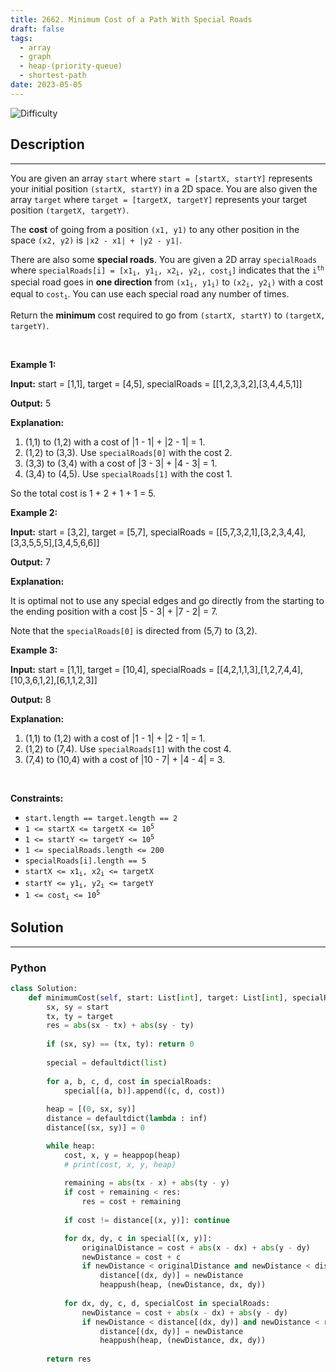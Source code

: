 ```yaml
---
title: 2662. Minimum Cost of a Path With Special Roads
draft: false
tags: 
  - array
  - graph
  - heap-(priority-queue)
  - shortest-path
date: 2023-05-05
---
```


![Difficulty](https://img.shields.io/badge/Difficulty-Medium-blue.svg)

## Description

---
<p>You are given an array <code>start</code> where <code>start = [startX, startY]</code> represents your initial position <code>(startX, startY)</code> in a 2D space. You are also given the array <code>target</code> where <code>target = [targetX, targetY]</code> represents your target position <code>(targetX, targetY)</code>.</p>

<p>The <strong>cost</strong> of going from a position <code>(x1, y1)</code> to any other position in the space <code>(x2, y2)</code> is <code>|x2 - x1| + |y2 - y1|</code>.</p>

<p>There are also some <strong>special roads</strong>. You are given a 2D array <code>specialRoads</code> where <code>specialRoads[i] = [x1<sub>i</sub>, y1<sub>i</sub>, x2<sub>i</sub>, y2<sub>i</sub>, cost<sub>i</sub>]</code> indicates that the <code>i<sup>th</sup></code> special road goes in <strong>one direction</strong> from <code>(x1<sub>i</sub>, y1<sub>i</sub>)</code> to <code>(x2<sub>i</sub>, y2<sub>i</sub>)</code> with a cost equal to <code>cost<sub>i</sub></code>. You can use each special road any number of times.</p>

<p>Return the <strong>minimum</strong> cost required to go from <code>(startX, startY)</code> to <code>(targetX, targetY)</code>.</p>

<p>&nbsp;</p>
<p><strong class="example">Example 1:</strong></p>

<div class="example-block">
<p><strong>Input:</strong> <span class="example-io">start = [1,1], target = [4,5], specialRoads = [[1,2,3,3,2],[3,4,4,5,1]]</span></p>

<p><strong>Output:</strong> <span class="example-io">5</span></p>

<p><strong>Explanation:</strong></p>

<ol>
	<li>(1,1) to (1,2) with a cost of |1 - 1| + |2 - 1| = 1.</li>
	<li>(1,2) to (3,3). Use <code><span class="example-io">specialRoads[0]</span></code><span class="example-io"> with</span><span class="example-io"> the cost 2.</span></li>
	<li><span class="example-io">(3,3) to (3,4) with a cost of |3 - 3| + |4 - 3| = 1.</span></li>
	<li><span class="example-io">(3,4) to (4,5). Use </span><code><span class="example-io">specialRoads[1]</span></code><span class="example-io"> with the cost</span><span class="example-io"> 1.</span></li>
</ol>

<p><span class="example-io">So the total cost is 1 + 2 + 1 + 1 = 5.</span></p>
</div>

<p><strong class="example">Example 2:</strong></p>

<div class="example-block">
<p><strong>Input:</strong> <span class="example-io">start = [3,2], target = [5,7], specialRoads = [[5,7,3,2,1],[3,2,3,4,4],[3,3,5,5,5],[3,4,5,6,6]]</span></p>

<p><strong>Output:</strong> <span class="example-io">7</span></p>

<p><strong>Explanation:</strong></p>

<p>It is optimal not to use any special edges and go directly from the starting to the ending position with a cost |5 - 3| + |7 - 2| = 7.</p>

<p>Note that the <span class="example-io"><code>specialRoads[0]</code> is directed from (5,7) to (3,2).</span></p>
</div>

<p><strong class="example">Example 3:</strong></p>

<div class="example-block">
<p><strong>Input:</strong> <span class="example-io">start = [1,1], target = [10,4], specialRoads = [[4,2,1,1,3],[1,2,7,4,4],[10,3,6,1,2],[6,1,1,2,3]]</span></p>

<p><strong>Output:</strong> <span class="example-io">8</span></p>

<p><strong>Explanation:</strong></p>

<ol>
	<li>(1,1) to (1,2) with a cost of |1 - 1| + |2 - 1| = 1.</li>
	<li>(1,2) to (7,4). Use <code><span class="example-io">specialRoads[1]</span></code><span class="example-io"> with the cost</span><span class="example-io"> 4.</span></li>
	<li>(7,4) to (10,4) with a cost of |10 - 7| + |4 - 4| = 3.</li>
</ol>
</div>

<p>&nbsp;</p>
<p><strong>Constraints:</strong></p>

<ul>
	<li><code>start.length == target.length == 2</code></li>
	<li><code>1 &lt;= startX &lt;= targetX &lt;= 10<sup>5</sup></code></li>
	<li><code>1 &lt;= startY &lt;= targetY &lt;= 10<sup>5</sup></code></li>
	<li><code>1 &lt;= specialRoads.length &lt;= 200</code></li>
	<li><code>specialRoads[i].length == 5</code></li>
	<li><code>startX &lt;= x1<sub>i</sub>, x2<sub>i</sub> &lt;= targetX</code></li>
	<li><code>startY &lt;= y1<sub>i</sub>, y2<sub>i</sub> &lt;= targetY</code></li>
	<li><code>1 &lt;= cost<sub>i</sub> &lt;= 10<sup>5</sup></code></li>
</ul>


## Solution

---
### Python
``` py title='minimum-cost-of-a-path-with-special-roads'
class Solution:
    def minimumCost(self, start: List[int], target: List[int], specialRoads: List[List[int]]) -> int:
        sx, sy = start
        tx, ty = target
        res = abs(sx - tx) + abs(sy - ty)
        
        if (sx, sy) == (tx, ty): return 0
        
        special = defaultdict(list)
        
        for a, b, c, d, cost in specialRoads:
            special[(a, b)].append((c, d, cost))
            
        heap = [(0, sx, sy)]
        distance = defaultdict(lambda : inf)
        distance[(sx, sy)] = 0

        while heap:
            cost, x, y = heappop(heap)
            # print(cost, x, y, heap)
            
            remaining = abs(tx - x) + abs(ty - y)
            if cost + remaining < res:
                res = cost + remaining
            
            if cost != distance[(x, y)]: continue

            for dx, dy, c in special[(x, y)]:
                originalDistance = cost + abs(x - dx) + abs(y - dy)
                newDistance = cost + c
                if newDistance < originalDistance and newDistance < distance[(dx, dy)] and newDistance < res:
                    distance[(dx, dy)] = newDistance
                    heappush(heap, (newDistance, dx, dy))
            
            for dx, dy, c, d, specialCost in specialRoads:
                newDistance = cost + abs(x - dx) + abs(y - dy)
                if newDistance < distance[(dx, dy)] and newDistance < res:
                    distance[(dx, dy)] = newDistance
                    heappush(heap, (newDistance, dx, dy))
        
        return res

```

